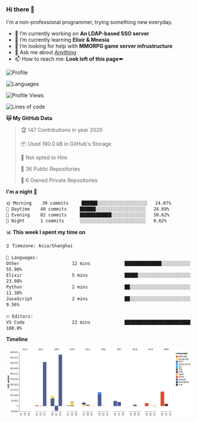 ### Hi there 👋

I'm a non-professional programmer, trying something new everyday.

<!--
**dyzdyz010/dyzdyz010** is a ✨ _special_ ✨ repository because its `README.md` (this file) appears on your GitHub profile.
-->

- 🔭 I’m currently working on **An LDAP-based SSO server**
- 🌱 I’m currently learning **Elixir & Mnesia**
- 🤔 I’m looking for help with **MMORPG game server infrustructure**
- 💬 Ask me about [Anything](https://github.com/dyzdyz010/dyzdyz010/issues)
- 📫 How to reach me: **Look left of this page⬅️**

<!-- - 👯 I’m looking to collaborate on
- 😄 Pronouns: ...
- ⚡ Fun fact: ...
 -->
 
![Profile](https://github-readme-stats.vercel.app/api?username=dyzdyz010&count_private=true&show_icons=true&theme=dracula&include_all_commits=true)

![Languages](https://github-readme-stats.vercel.app/api/top-langs/?username=dyzdyz010&theme=dracula&hide=html,jupyter+notebook&count_private=true&show_icons=true)

<!--START_SECTION:waka-->
![Profile Views](http://img.shields.io/badge/Profile%20Views-35-blue)

![Lines of code](https://img.shields.io/badge/From%20Hello%20World%20I've%20written-263651%20Lines%20of%20code-blue)

**🐱 My GitHub Data** 

> 🏆 147 Contributions in year 2020
 > 
> 📦 Used 190.0 kB in GitHub's Storage 
 > 
> 🚫 Not opted to Hire
 > 
> 📜 36 Public Repositories 
 > 
> 🔑 6 Owned Private Repositories 

**I'm a night 🦉** 

```text
🌞 Morning    39 commits     ██████░░░░░░░░░░░░░░░░░░░   24.07% 
🌆 Daytime    40 commits     ██████░░░░░░░░░░░░░░░░░░░   24.69% 
🌃 Evening    82 commits     ████████████░░░░░░░░░░░░░   50.62% 
🌙 Night      1 commits      ░░░░░░░░░░░░░░░░░░░░░░░░░   0.62%

```


📊 **This week I spent my time on** 

```text
⌚︎ Timezone: Asia/Shanghai

💬 Languages: 
Other                    12 mins             ██████████████░░░░░░░░░░░   55.98% 
Elixir                   5 mins              █████░░░░░░░░░░░░░░░░░░░░   23.08% 
Python                   2 mins              ██░░░░░░░░░░░░░░░░░░░░░░░   11.38% 
JavaScript               2 mins              ██░░░░░░░░░░░░░░░░░░░░░░░   9.56%

🔥 Editors: 
VS Code                  22 mins             █████████████████████████   100.0%

```

**Timeline**

![Chart not found](https://github.com/dyzdyz010/dyzdyz010/blob/master/charts/bar_graph.png) 


<!--END_SECTION:waka-->
